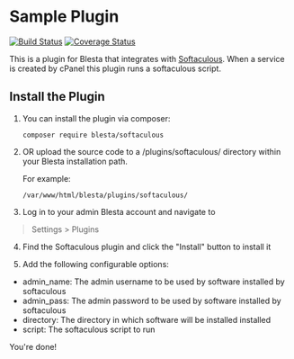 # Sample Plugin

[![Build Status](https://travis-ci.org/blesta/plugin-softaculous.svg?branch=master)](https://travis-ci.org/blesta/plugin-softaculous) [![Coverage Status](https://coveralls.io/repos/github/blesta/plugin-softaculous/badge.svg?branch=master)](https://coveralls.io/github/blesta/plugin-softaculous?branch=master)

This is a plugin for Blesta that integrates with [Softaculous](https://www.softaculous.com/).  When a service is created by cPanel this plugin runs a softaculous script.

## Install the Plugin

1. You can install the plugin via composer:

    ```
    composer require blesta/softaculous
    ```

2. OR upload the source code to a /plugins/softaculous/ directory within
your Blesta installation path.

    For example:

    ```
    /var/www/html/blesta/plugins/softaculous/
    ```

3. Log in to your admin Blesta account and navigate to
> Settings > Plugins

4. Find the Softaculous plugin and click the "Install" button to install it

5. Add the following configurable options:
 - admin_name: The admin username to be used by software installed by softaculous
 - admin_pass: The admin password to be used by software installed by softaculous
 - directory: The directory in which software will be installed installed
 - script: The softaculous script to run

You're done!

